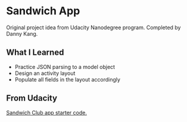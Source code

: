 # Sandwich App
Original project idea from Udacity Nanodegree program. Completed by Danny Kang.

## What I Learned

- Practice JSON parsing to a model object
- Design an activity layout
- Populate all fields in the layout accordingly

## From Udacity
[Sandwich Club app starter code.](https://github.com/udacity/sandwich-club-starter-code)